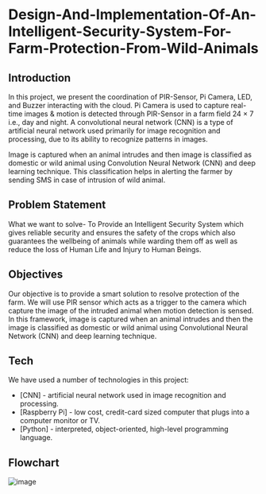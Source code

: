 # Design-And-Implementation-Of-An-Intelligent-Security-System-For-Farm-Protection-From-Wild-Animals

## Introduction

In this project, we present the coordination of PIR-Sensor, Pi Camera, LED, and Buzzer interacting with the cloud.
Pi Camera is used to capture real-time images & motion is detected through PIR-Sensor in a farm field 24 × 7 i.e., day and night. A convolutional neural network (CNN) is a type of artificial neural network used primarily for image recognition and processing, due to its ability to recognize patterns in images. 

Image is captured when an animal intrudes and then image is classified as domestic or wild animal using Convolution Neural Network (CNN) and deep learning technique. This classification helps in alerting the farmer by sending SMS in case of intrusion of wild animal.

## Problem Statement

What we want to solve-
To Provide an Intelligent Security System which  gives reliable security and ensures the safety of the crops which also guarantees the wellbeing of animals while warding them off as well as reduce the loss of Human Life and Injury to Human Beings.

## Objectives

Our objective is to provide a smart solution to resolve protection of the farm.
We will use PIR sensor which acts as a trigger to the camera which capture the image of the intruded animal when motion detection is sensed.
In this framework, image is captured when an animal intrudes and then the image is classified as domestic or wild animal using Convolutional Neural Network (CNN) and deep learning technique. 

## Tech

We have used a number of technologies in this project:

- [CNN] - artificial neural network used in image recognition and processing.
- [Raspberry Pi] - low cost, credit-card sized computer that plugs into a computer monitor or TV.
- [Python] - interpreted, object-oriented, high-level programming language.

## Flowchart

![image](https://user-images.githubusercontent.com/92449243/179056373-ebffc28a-eaca-497b-b2b4-8f4df9a86af3.png)

